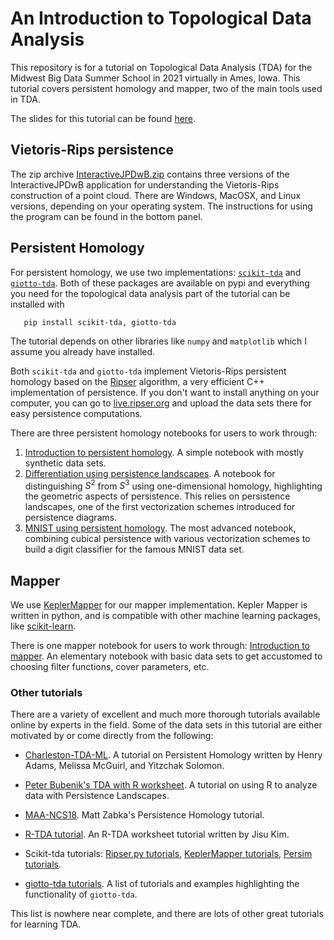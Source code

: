 # An Introduction to Topological Data Analysis 

This repository is for a tutorial on Topological Data Analysis (TDA) for the Midwest
Big Data Summer School in 2021 virtually in Ames, Iowa. This tutorial covers persistent homology and mapper, 
two of the main tools used in TDA.   

The slides for this tutorial can be found [here](MBDS21_TDA.pdf).

## Vietoris-Rips persistence
The zip archive [InteractiveJPDwB.zip](InteractiveJPDwB.zip) contains three versions of the InteractiveJPDwB application for understanding the Vietoris-Rips construction of a point cloud. There are Windows, MacOSX, and Linux versions, depending on your operating system. The instructions for using the program can be found in the bottom panel.

## Persistent Homology
For persistent homology, we use two implementations: [`scikit-tda`](https://scikit-tda.org)
and [`giotto-tda`](https://giotto-ai.github.io/gtda-docs/0.4.0/library.html). 
Both of these packages are available on pypi and everything
you need for the topological data analysis part of the tutorial can be 
installed with
```{python}
   pip install scikit-tda, giotto-tda
```
The tutorial depends on other libraries like `numpy` and `matplotlib` which I assume you already
have installed.

Both `scikit-tda` and `giotto-tda` implement Vietoris-Rips persistent homology based on the
[Ripser](https://github.com/Ripser/ripser) algorithm, a
very efficient C++ implementation of persistence.
If you don't want to install anything on your computer, you can go to
[live.ripser.org](https://live.ripser.org) and upload the data sets there
for easy persistence computations.

There are three persistent homology notebooks for users to work through:
1. [Introduction to persistent homology](Intro_to_PH.ipynb). A simple notebook with mostly synthetic data sets.
2. [Differentiation using persistence landscapes](Differentiation_with_Persistence_Landscapes.ipynb). A notebook for distinguishing $S^2$ from $S^3$ using one-dimensional homology, highlighting the geometric aspects of persistence. This relies on persistence landscapes, one of the first vectorization schemes introduced for persistence diagrams.
3. [MNIST using persistent homology](MNIST_using_PH.ipynb). The most advanced notebook, combining cubical persistence with various vectorization schemes to build a digit classifier for the famous MNIST data set.

## Mapper
We use [KeplerMapper](https://github.com/scikit-tda/kepler-mapper) 
for our mapper implementation. Kepler Mapper is written in python, and is compatible with other machine learning packages,
like [scikit-learn](https://scikit-learn.org/stable/).

There is one mapper notebook for users to work through: [Introduction to mapper](). An elementary notebook with basic data sets to get accustomed to choosing filter functions, cover parameters, etc.

### Other tutorials
There are a variety of excellent and much more thorough tutorials available
online by experts in the field. Some of the data sets in this tutorial
are either motivated by or come directly from the following:

* [Charleston-TDA-ML](https://github.com/henryadams/Charleston-TDA-ML/wiki).
A tutorial on Persistent Homology written by Henry Adams, 
Melissa McGuirl, and Yitzchak Solomon.

* [Peter Bubenik's TDA with R worksheet](https://people.clas.ufl.edu/peterbubenik/intro-to-tda/). A tutorial on using R to analyze data with Persistence Landscapes.

* [MAA-NCS18](https://github.com/MatthewZabka/MAA-NCS18). Matt Zabka's 
Persistence Homology tutorial.

* [R-TDA tutorial](http://www.stat.cmu.edu/topstat/topstat_old/Talks/files/Jisu_150623_TDA_tutorial.pdf). An R-TDA worksheet tutorial written by Jisu Kim.

* Scikit-tda tutorials: [Ripser.py tutorials](https://ripser.scikit-tda.org/en/latest/), [KeplerMapper tutorials](https://kepler-mapper.scikit-tda.org/en/latest/), [Persim tutorials](https://persim.scikit-tda.org/en/latest/).

* [giotto-tda tutorials](https://giotto-ai.github.io/gtda-docs/0.4.0/notebooks/index.html). A list of tutorials and examples highlighting the functionality of `giotto-tda`.

This list is nowhere near complete, and there are lots of other great tutorials for learning TDA.
